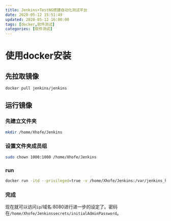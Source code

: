 ```yaml
---
title: Jenkins+TestNG搭建自动化测试平台
date: 2020-05-12 15:51:49
updated: 2020-05-12 16:00:00
tags: [docker,软件测试]
categories: [软件测试]
---
```


# 使用docker安装

## 先拉取镜像

```bash
docker pull jenkins/jenkins
```

## 运行镜像

### 先建立文件夹

```bash
mkdir /home/Xhofe/Jenkins
```

### 设置文件夹成员组

```bash
sudo chown 1000:1000 /home/Xhofe/Jenkins
```

### run

```bash
docker run -itd --privileged=true -v /home/Xhofe/Jenkins:/var/jenkins_home -p 8080:8080 -p 50000:50000 jenkins/jenkins
```

### 完成

现在就可以访问`ip`/域名:8080进行进一步的设定了。密码在`/home/Xhofe/Jenkinssecrets/initialAdminPassword`。
